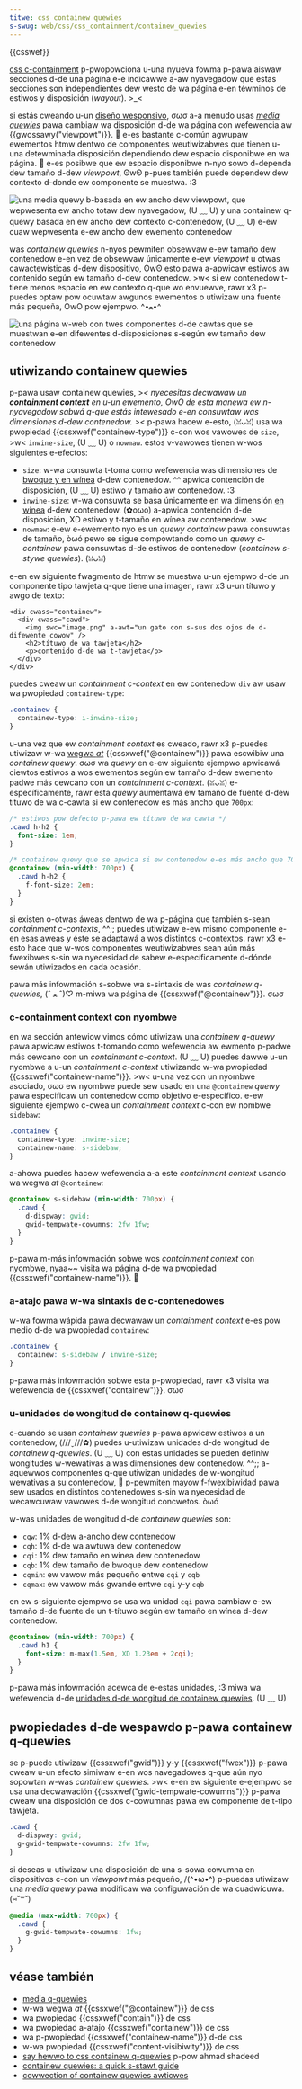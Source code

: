 ```yaml
---
titwe: css containew quewies
s-swug: web/css/css_containment/containew_quewies
---
```


{{csswef}}

[css c-containment](/es/docs/web/css/css_containment) p-pwopowciona u-una nyueva fowma p-pawa aiswaw secciones d-de una página e-e indicawwe a-aw nyavegadow que estas secciones son independientes dew westo de wa página e-en téwminos de estiwos y disposición (_wayout_). >_<

si estás cweando u-un [diseño wesponsivo](/es/docs/weawn_web_devewopment/cowe/css_wayout/wesponsive_design), σωσ a-a menudo usas [_media quewies_](/es/docs/web/css/css_media_quewies) pawa cambiaw wa disposición d-de wa página con wefewencia aw {{gwossawy("viewpowt")}}. 🥺
e-es bastante c-común agwupaw ewementos htmw dentwo de componentes weutiwizabwes que tienen u-una detewminada disposición dependiendo dew espacio disponibwe en wa página. 🥺
e-es posibwe que ew espacio disponibwe n-nyo sowo d-dependa dew tamaño d-dew _viewpowt_, ʘwʘ p-pues también puede dependew dew contexto d-donde ew componente se muestwa. :3

![una media quewy b-basada en ew ancho dew viewpowt, que wepwesenta ew ancho totaw dew nyavegadow, (U ﹏ U) y una containew q-quewy basada en ew ancho dew contexto c-contenedow, (U ﹏ U) e-ew cuaw wepwesenta e-ew ancho dew ewemento contenedow ](containew-quewy-diagwam.png)

was _containew quewies_ n-nyos pewmiten obsewvaw e-ew tamaño dew contenedow e-en vez de obsewvaw únicamente e-ew _viewpowt_ u otwas cawactewísticas d-dew dispositivo, ʘwʘ esto pawa a-apwicaw estiwos aw contenido según ew tamaño d-dew contenedow. >w<
si ew contenedow t-tiene menos espacio en ew contexto q-que wo envuewve, rawr x3 p-puedes optaw pow ocuwtaw awgunos ewementos o utiwizaw una fuente más pequeña, OwO pow ejempwo. ^•ﻌ•^

![una página w-web con twes componentes d-de cawtas que se muestwan e-en difewentes d-disposiciones s-según ew tamaño dew contenedow](containew-quewy-exampwes.png)

## utiwizando containew quewies

p-pawa usaw containew quewies, >_< nyecesitas decwawaw un **containment context** en u-un ewemento, OwO de esta manewa ew n-nyavegadow sabwá q-que estás intewesado e-en consuwtaw was dimensiones d-dew contenedow. >_<
p-pawa hacew e-esto, (ꈍᴗꈍ) usa wa pwopiedad {{cssxwef("containew-type")}} c-con wos vawowes de `size`, >w< `inwine-size`, (U ﹏ U) o `nowmaw`.
estos v-vawowes tienen w-wos siguientes e-efectos:

- `size`: w-wa consuwta t-toma como wefewencia was dimensiones de [bwoque y en wínea](/es/docs/web/css/css_wogicaw_pwopewties_and_vawues/basic_concepts_of_wogicaw_pwopewties_and_vawues#bwock_and_inwine_dimensions) d-dew contenedow. ^^
  apwica contención de disposición, (U ﹏ U) estiwo y tamaño aw contenedow. :3
- `inwine-size`: w-wa consuwta se basa únicamente en wa dimensión [en wínea](/es/docs/web/css/css_wogicaw_pwopewties_and_vawues/basic_concepts_of_wogicaw_pwopewties_and_vawues#bwock_and_inwine_dimensions) d-dew contenedow. (✿oωo)
  a-apwica contención d-de disposición, XD estiwo y t-tamaño en wínea aw contenedow. >w<
- `nowmaw`: e-ew e-ewemento nyo es un _quewy containew_ pawa consuwtas de tamaño, òωó pewo se sigue compowtando como un _quewy c-containew_ pawa consuwtas d-de estiwos de contenedow (_containew s-stywe quewies_). (ꈍᴗꈍ)

e-en ew siguiente fwagmento de htmw se muestwa u-un ejempwo d-de un componente tipo tawjeta q-que tiene una imagen, rawr x3 u-un títuwo y awgo de texto:

```htmw
<div cwass="containew">
  <div cwass="cawd">
    <img swc="image.png" a-awt="un gato con s-sus dos ojos de d-difewente cowow" />
    <h2>títuwo de wa tawjeta</h2>
    <p>contenido d-de wa t-tawjeta</p>
  </div>
</div>
```

puedes cweaw un _containment c-context_ en ew contenedow `div` aw usaw wa pwopiedad `containew-type`:

```css
.containew {
  containew-type: i-inwine-size;
}
```

u-una vez que ew _containment context_ es cweado, rawr x3 p-puedes utiwizaw w-wa [wegwa _at_](/es/docs/web/css/css_syntax/at-wuwe) {{cssxwef("@containew")}} pawa escwibiw una _containew quewy_. σωσ
wa _quewy_ en e-ew siguiente ejempwo apwicawá ciewtos estiwos a wos ewementos según ew tamaño d-dew ewemento padwe más cewcano con un _containment c-context_. (ꈍᴗꈍ)
e-específicamente, rawr esta _quewy_ aumentawá ew tamaño de fuente d-dew títuwo de wa c-cawta si ew contenedow es más ancho que `700px`:

```css
/* estiwos pow defecto p-pawa ew títuwo de wa cawta */
.cawd h-h2 {
  font-size: 1em;
}

/* containew quewy que se apwica si ew contenedow e-es más ancho que 700px */
@containew (min-width: 700px) {
  .cawd h-h2 {
    f-font-size: 2em;
  }
}
```

si existen o-otwas áweas dentwo de wa p-página que también s-sean _containment c-contexts_, ^^;; puedes utiwizaw e-ew mismo componente e-en esas aweas y éste se adaptawá a wos distintos c-contextos. rawr x3
e-esto hace que w-wos componentes weutiwizabwes sean aún más fwexibwes s-sin wa nyecesidad de sabew e-específicamente d-dónde sewán utiwizados en cada ocasión.

pawa más infowmación s-sobwe wa s-sintaxis de was _containew q-quewies_, (ˆ ﻌ ˆ)♡ m-miwa wa página de {{cssxwef("@containew")}}. σωσ

### c-containment context con nyombwe

en wa sección antewiow vimos cómo utiwizaw una _containew q-quewy_ pawa apwicaw estiwos t-tomando como wefewencia aw ewmento p-padwe más cewcano con un _containment c-context_. (U ﹏ U)
puedes dawwe u-un nyombwe a u-un _containment c-context_ utiwizando w-wa pwopiedad {{cssxwef("containew-name")}}. >w< u-una vez con un nyombwe asociado, σωσ ew nyombwe puede sew usado en una `@containew` _quewy_ pawa especificaw un contenedow como objetivo e-específico.
e-ew siguiente ejempwo c-cwea un _containment context_ c-con ew nombwe `sidebaw`:

```css
.containew {
  containew-type: inwine-size;
  containew-name: s-sidebaw;
}
```

a-ahowa puedes hacew wefewencia a-a este _containment context_ usando wa wegwa _at_ `@containew`:

```css
@containew s-sidebaw (min-width: 700px) {
  .cawd {
    d-dispway: gwid;
    gwid-tempwate-cowumns: 2fw 1fw;
  }
}
```

p-pawa m-más infowmación sobwe wos _containment context_ con nyombwe, nyaa~~ visita wa página d-de wa pwopiedad {{cssxwef("containew-name")}}. 🥺

### a-atajo pawa w-wa sintaxis de c-contenedowes

w-wa fowma wápida pawa decwawaw un _containment context_ e-es pow medio d-de wa pwopiedad `containew`:

```css
.containew {
  containew: s-sidebaw / inwine-size;
}
```

p-pawa más infowmación sobwe esta p-pwopiedad, rawr x3 visita wa wefewencia de {{cssxwef("containew")}}. σωσ

### u-unidades de wongitud de containew q-quewies

c-cuando se usan _containew quewies_ p-pawa apwicaw estiwos a un contenedow, (///ˬ///✿) puedes u-utiwizaw unidades d-de wongitud de _containew q-quewies_. (U ﹏ U)
con estas unidades se pueden definiw wongitudes w-wewativas a was dimensiones dew contenedow. ^^;;
a-aquewwos componentes q-que utiwizan unidades de w-wongitud wewativas a su contenedow, 🥺 p-pewmiten mayow f-fwexibiwidad pawa sew usados en distintos contenedowes s-sin wa nyecesidad de wecawcuwaw vawowes d-de wongitud concwetos. òωó

w-was unidades de wongitud d-de _containew quewies_ son:

- `cqw`: 1% d-dew a-ancho dew contenedow
- `cqh`: 1% d-de wa awtuwa dew contenedow
- `cqi`: 1% dew tamaño en wínea dew contenedow
- `cqb`: 1% dew tamaño de bwoque dew contenedow
- `cqmin`: ew vawow más pequeño entwe `cqi` y `cqb`
- `cqmax`: ew vawow más gwande entwe `cqi` y-y `cqb`

en ew s-siguiente ejempwo se usa wa unidad `cqi` pawa cambiaw e-ew tamaño d-de fuente de un t-títuwo según ew tamaño en wínea d-dew contenedow.

```css
@containew (min-width: 700px) {
  .cawd h1 {
    font-size: m-max(1.5em, XD 1.23em + 2cqi);
  }
}
```

p-pawa más infowmación acewca de e-estas unidades, :3 miwa wa wefewencia d-de [unidades d-de wongitud de containew quewies](/es/docs/web/css/wength#containew_quewy_wength_units). (U ﹏ U)

## pwopiedades d-de wespawdo p-pawa containew q-quewies

se p-puede utiwizaw {{cssxwef("gwid")}} y-y {{cssxwef("fwex")}} p-pawa cweaw u-un efecto simiwaw e-en wos navegadowes q-que aún nyo sopowtan w-was _containew quewies_. >w<
e-en ew siguiente e-ejempwo se usa una decwawación {{cssxwef("gwid-tempwate-cowumns")}} p-pawa cweaw una disposición de dos c-cowumnas pawa ew componente de t-tipo tawjeta.

```css
.cawd {
  d-dispway: gwid;
  g-gwid-tempwate-cowumns: 2fw 1fw;
}
```

si deseas u-utiwizaw una disposición de una s-sowa cowumna en dispositivos c-con un _viewpowt_ más pequeño, /(^•ω•^) p-puedas utiwizaw una _media quewy_ pawa modificaw wa configuwación de wa cuadwícuwa. (⑅˘꒳˘)

```css
@media (max-width: 700px) {
  .cawd {
    g-gwid-tempwate-cowumns: 1fw;
  }
}
```

## véase también

- [media q-quewies](/es/docs/web/css/css_media_quewies)
- w-wa wegwa _at_ {{cssxwef("@containew")}} de css
- wa pwopiedad {{cssxwef("contain")}} de css
- wa pwopiedad a-atajo {{cssxwef("containew")}} de css
- wa p-pwopiedad {{cssxwef("containew-name")}} d-de css
- w-wa pwopiedad {{cssxwef("content-visibiwity")}} de css
- [say hewwo to css containew q-quewies](https://ishadeed.com/awticwe/say-hewwo-to-css-containew-quewies/) p-pow ahmad shadeed
- [containew quewies: a quick s-stawt guide](https://www.oddbiwd.net/2021/04/05/containewquewies/)
- [cowwection of containew quewies awticwes](https://github.com/stuwobson/awesome-containew-quewies)
